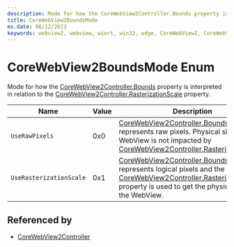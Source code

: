 ```yaml
---
description: Mode for how the CoreWebView2Controller.Bounds property is interpreted in relation to the CoreWebView2Controller.RasterizationScale property.
title: CoreWebView2BoundsMode
ms.date: 06/12/2023
keywords: webview2, webview, winrt, win32, edge, CoreWebView2, CoreWebView2Controller, browser control, edge html, CoreWebView2BoundsMode
---
```


# CoreWebView2BoundsMode Enum

Mode for how the [CoreWebView2Controller.Bounds](corewebview2controller.md#bounds) property is interpreted in relation to the [CoreWebView2Controller.RasterizationScale](corewebview2controller.md#rasterizationscale) property.

| Name |  Value | Description |
|--|--|--|
|`UseRawPixels` | 0x0  |  [CoreWebView2Controller.Bounds](corewebview2controller.md#bounds) property represents raw pixels. Physical size of WebView is not impacted by [CoreWebView2Controller.RasterizationScale](corewebview2controller.md#rasterizationscale).|
|`UseRasterizationScale` | 0x1  |  [CoreWebView2Controller.Bounds](corewebview2controller.md#bounds) property represents logical pixels and the [CoreWebView2Controller.RasterizationScale](corewebview2controller.md#rasterizationscale) property is used to get the physical size of the WebView.|


## Referenced by

- [CoreWebView2Controller](corewebview2controller.md)
